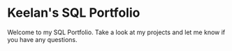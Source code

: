 # Keelan's SQL Portfolio

Welcome to my SQL Portfolio.  Take a look at my projects and let me know if you have any questions.
